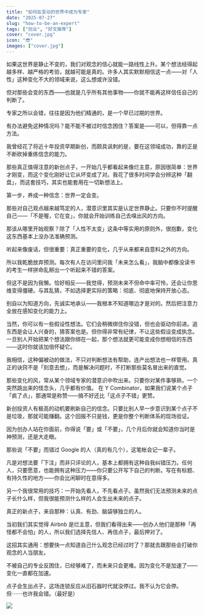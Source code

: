 ```yaml
---
title: "如何在变动的世界中成为专家"
date: "2025-07-27"
slug: "how-to-be-an-expert"
tags: ["创业", "好文推荐"]
cover: "cover.jpg"
icon: "😎"
images: ["cover.jpg"]
---
```

如果这世界是静止不变的，我们对观念的信心就能一路线性上升。某个想法经得起越多样、越严格的考验，就越可能是真的。许多人其实默默相信这一点——对「人性」这种变化不大的领域来说，这么想或许没错。



但对那些会变的东西——也就是几乎所有其他事物——你就不能再这样信任自己的判断了。



专家之所以会错，往往是因为他们精通的，是一个早已过期的世界。



有办法避免这种情况吗？能不能不被过时信念困住？答案是——可以，但得靠一点方法。



我曾经花了将近十年投资早期新创，而颇具讽刺的是，要在这领域成功，靠的正是不断砍掉重练信念的能力。



那些真正值得注意的新创点子，一开始几乎都看起来像烂主意，原因很简单：世界才刚变，而这个变化刚好让它从坏变成了对。我花了很多时间学会分辨这种「翻盘」，而这套技巧，其实也能套用在一切新想法上。



第一步，养成一种信念：世界一定会变。



那些对自己观点越来越笃定的人，潜意识里其实是认定世界静止。只要你不时提醒自己——「不是喔，它在变」，你就会开始训练自己去嗅出风的方向。



那该从哪里开始观察？除了「人性不太变」这条中等实用的原则外，很抱歉，变化这东西基本上没办法准确预测。



听起来像废话，但很重要：真正重要的变化，几乎从来都来自意料之外的方向。



所以我乾脆放弃预测。每次有人在访问里问我「未来怎么看」，我脑中都像没读书的考生一样拼命乱掰出一个听起来不错的答案。



但这不是因为我懒。恰好相反——我觉得，预测未来不但命中率可怜，还会让你思维变得僵硬。与其乱猜，不如选择更实际的策略：彻底、彻底地保持开放心态。



别自以为知道方向，先诚实地承认——我根本不知道哪边才是对的。然后把注意力全放在感知变化的能力上。



当然，你可以有一些假设性想法。它们会稍微绑住你没错，但也会驱动你前进。追东西是会让人兴奋的，猜答案也是。但你得非常有纪律，不让这些假设变成执念。
一旦别人开始把某个想法跟你绑在一起，那个想法就更可能变成你想相信的东西——这时你就该加倍怀疑它。



我相信，这种偏被动的做法，不只对判断想法有帮助，连产出想法也一样管用。真正的诀窍不是「刻意去想」，而是解决问题时，不打断那些莫名冒出来的直觉。



那些变化的风，常从某个领域专家的潜意识中吹出来。只要你对某件事够熟，一个突然跳出来的怪念头，几乎都有价值。
在 Y Combinator，如果我们说某个点子「疯了点」，那通常是称赞——搞不好还比「这点子不错」更赞。



新创投资人有极高的动机要刷新自己的信念。只要比别人早一步意识到某个点子不是垃圾，那就可能赚翻。这个回报不只是钱，更是你整个判断体系的现场验证。



因为创办人站在你面前，你得说「要」或「不要」，几个月后你就会知道你当时是神预测，还是大走眼。



那些说「不要」而错过 Google 的人（真的有几个），这笔帐会记一辈子。



凡是对想法要「下注」而非只评论的人，基本上都拥有这种自我纠错压力。任何人，只要愿意，也能拥有这种压力——你只要公开写下自己的判断。写在有标题、有持久性的地方——你会比闲聊时在意得多。



另一个我很常用的技巧：一开始先看人，不先看点子。虽然我们无法预测未来的点子长什么样，但我很能预测什么样的人会生出未来的点子。



真正的新点子，来自那种：认真、有劲、脑袋够独立的人。



当初我们其实觉得 Airbnb 是烂主意，但我们看得出来——创办人他们是那种「再怪都不会怕」的人，所以我们选择先信人、再信点子，最后押对了。



这招其实通用：想要快一点知道自己什么观念已经过时了？那就去跟那些会打破你观念的人当朋友。



不被自己的专业反困住，已经够难了，而未来只会更难。因为变化不是加速了——变化一直都在加速。



点子会生出点子，这场连锁反应从旧石器时代就没停过。我不认为它会停。
但⋯⋯也许我会错。（最好是）




![](https://prod-files-secure.s3.us-west-2.amazonaws.com/112d0858-5090-4d34-a606-b75eb8d65fd2/46476355-9cf3-4e99-9b7a-3531bc426380/1000202064.png?X-Amz-Algorithm=AWS4-HMAC-SHA256&X-Amz-Content-Sha256=UNSIGNED-PAYLOAD&X-Amz-Credential=ASIAZI2LB4665PL2FYDN%2F20250928%2Fus-west-2%2Fs3%2Faws4_request&X-Amz-Date=20250928T064136Z&X-Amz-Expires=3600&X-Amz-Security-Token=IQoJb3JpZ2luX2VjECoaCXVzLXdlc3QtMiJHMEUCIAgWnETIMVWElHSgCLcFRX4Py%2FHL4a4EkUZc5Z3RuS81AiEAyLtdSHey7OL5xFwbwP6IDHsugCsoiFvi6Y7%2FwrCQROgqiAQIsv%2F%2F%2F%2F%2F%2F%2F%2F%2F%2FARAAGgw2Mzc0MjMxODM4MDUiDKk4bIW85t%2B96u1NtyrcA6j0Zo%2BpsjBnS3LiekqCvJnEclY94OdOQtpkLg39l2xD2S5LXNbhhYKruEwKFEUUundGIJFLShfVwRprH4StIP0sgX0yIpeWhZe3uq7hVOQlx7TzPn%2FKLbAv0jYnMRh%2FHd%2Fy4fwnTR2XHBUV%2FcUXeniKpd%2BF7sQ48JramKdpugU6pP0mFDWf8M4M%2F6R1%2Fo0VHR0vy9pZtyFqmzRPO6iS%2BLL2HBXonFlyGOP7CpNymei5mgvYUF1olWpFJkw7L2RLnJFDYO4qoOX1PQ27RjRQruzDV2ZLBDPNfVNaaIEIhXFPub%2FN34xsgPsWksYIz6qM%2B79M%2Fuc3Ec0wTsOgNEmjRVIca0GYLoEZSaWiHOVRJ5bizqsWWXfXE2NC88zgOc1OSxMuYARz0yrzHtRNDAGiipdFez1Kwj4ZeTEbF9bNt6wk%2B%2FQj%2FzMs96TXDLcIHVt1VeLXyABCUFkSwXE0aD%2BgZM5AIn0luCrmccS%2FJPp5otgwsW1Y5tfjAZUn1gsS93PpZoBz0V0WP%2Fie64i%2FLztEPuaZODe6v282Fg5V%2Fx5WLqF5PG8z3d72Opu9DKkrb5SmtaVtEG54cnyUUw5eA9ThWi0BKClJVO6eFjbWWgGmWXLsFWZWtvJ8%2B8mnIYQsMJWa4sYGOqUBMWSI5HBV3G9oDjFnYVcBU3ghPdvcUGOrbf8o1%2BZE0bFXqP9PF8WP1XNQt4d7PAFJYUdsDiVAWEYhKYwzH0wTwCl2Zvy8ciFjPggUy64m6z8wtd%2FoQC1lobseUpElbDJIWy%2FCR72eDbJ1mZumjM6dkEXBuH1C7XRl9SYpQ4b6keIXzKWrl3w4ZL7SBOLYinkFPX37bFIZS0fHw8tp6ncB%2Fq2iPxYI&X-Amz-Signature=3c8671aa3d36d7843af4713f511c7837c1f124144161c4f89287ec5fd44845bf&X-Amz-SignedHeaders=host&x-amz-checksum-mode=ENABLED&x-id=GetObject)

